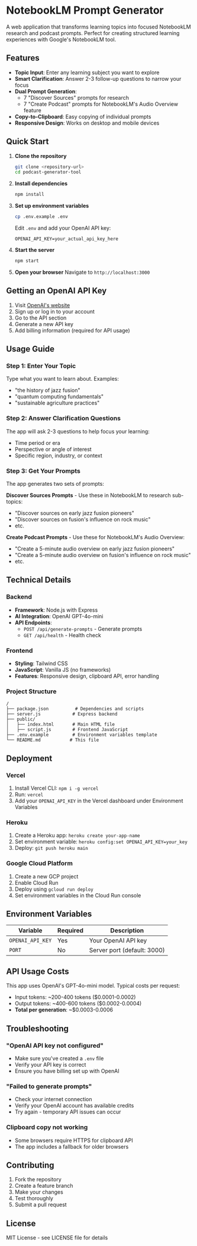 # NotebookLM Prompt Generator

A web application that transforms learning topics into focused NotebookLM research and podcast prompts. Perfect for creating structured learning experiences with Google's NotebookLM tool.

## Features

- **Topic Input**: Enter any learning subject you want to explore
- **Smart Clarification**: Answer 2-3 follow-up questions to narrow your focus
- **Dual Prompt Generation**: 
  - 7 "Discover Sources" prompts for research
  - 7 "Create Podcast" prompts for NotebookLM's Audio Overview feature
- **Copy-to-Clipboard**: Easy copying of individual prompts
- **Responsive Design**: Works on desktop and mobile devices

## Quick Start

1. **Clone the repository**
   ```bash
   git clone <repository-url>
   cd podcast-generator-tool
   ```

2. **Install dependencies**
   ```bash
   npm install
   ```

3. **Set up environment variables**
   ```bash
   cp .env.example .env
   ```
   Edit `.env` and add your OpenAI API key:
   ```
   OPENAI_API_KEY=your_actual_api_key_here
   ```

4. **Start the server**
   ```bash
   npm start
   ```

5. **Open your browser**
   Navigate to `http://localhost:3000`

## Getting an OpenAI API Key

1. Visit [OpenAI's website](https://platform.openai.com/)
2. Sign up or log in to your account
3. Go to the API section
4. Generate a new API key
5. Add billing information (required for API usage)

## Usage Guide

### Step 1: Enter Your Topic
Type what you want to learn about. Examples:
- "the history of jazz fusion"
- "quantum computing fundamentals"
- "sustainable agriculture practices"

### Step 2: Answer Clarification Questions
The app will ask 2-3 questions to help focus your learning:
- Time period or era
- Perspective or angle of interest
- Specific region, industry, or context

### Step 3: Get Your Prompts
The app generates two sets of prompts:

**Discover Sources Prompts** - Use these in NotebookLM to research sub-topics:
- "Discover sources on early jazz fusion pioneers"
- "Discover sources on fusion's influence on rock music"
- etc.

**Create Podcast Prompts** - Use these for NotebookLM's Audio Overview:
- "Create a 5-minute audio overview on early jazz fusion pioneers"
- "Create a 5-minute audio overview on fusion's influence on rock music"
- etc.

## Technical Details

### Backend
- **Framework**: Node.js with Express
- **AI Integration**: OpenAI GPT-4o-mini
- **API Endpoints**:
  - `POST /api/generate-prompts` - Generate prompts
  - `GET /api/health` - Health check

### Frontend
- **Styling**: Tailwind CSS
- **JavaScript**: Vanilla JS (no frameworks)
- **Features**: Responsive design, clipboard API, error handling

### Project Structure
```
/
├── package.json          # Dependencies and scripts
├── server.js            # Express backend
├── public/
│   ├── index.html       # Main HTML file
│   ├── script.js        # Frontend JavaScript
├── .env.example         # Environment variables template
└── README.md           # This file
```

## Deployment

### Vercel
1. Install Vercel CLI: `npm i -g vercel`
2. Run: `vercel`
3. Add your `OPENAI_API_KEY` in the Vercel dashboard under Environment Variables

### Heroku
1. Create a Heroku app: `heroku create your-app-name`
2. Set environment variable: `heroku config:set OPENAI_API_KEY=your_key`
3. Deploy: `git push heroku main`

### Google Cloud Platform
1. Create a new GCP project
2. Enable Cloud Run
3. Deploy using `gcloud run deploy`
4. Set environment variables in the Cloud Run console

## Environment Variables

| Variable | Required | Description |
|----------|----------|-------------|
| `OPENAI_API_KEY` | Yes | Your OpenAI API key |
| `PORT` | No | Server port (default: 3000) |

## API Usage Costs

This app uses OpenAI's GPT-4o-mini model. Typical costs per request:
- Input tokens: ~200-400 tokens ($0.0001-0.0002)
- Output tokens: ~400-600 tokens ($0.0002-0.0004)
- **Total per generation**: ~$0.0003-0.0006

## Troubleshooting

### "OpenAI API key not configured"
- Make sure you've created a `.env` file
- Verify your API key is correct
- Ensure you have billing set up with OpenAI

### "Failed to generate prompts"
- Check your internet connection
- Verify your OpenAI account has available credits
- Try again - temporary API issues can occur

### Clipboard copy not working
- Some browsers require HTTPS for clipboard API
- The app includes a fallback for older browsers

## Contributing

1. Fork the repository
2. Create a feature branch
3. Make your changes
4. Test thoroughly
5. Submit a pull request

## License

MIT License - see LICENSE file for details 